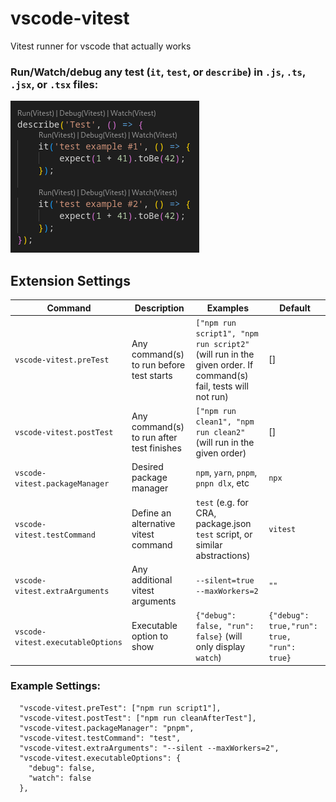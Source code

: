# vscode-vitest

Vitest runner for vscode that actually works

### Run/Watch/debug any test (`it`, `test`, or `describe`) in `.js`, `.ts`, `.jsx`, or `.tsx` files:

  ![preview](screenshot.png)


## Extension Settings

| Command                           | Description                               | Examples                                                                                                      | Default                                       |
| --------------------------------- | ----------------------------------------- | --------------------------------------------------------------------------------------------------------------| --------------------------------------------- |
| `vscode-vitest.preTest`           | Any command(s) to run before test starts  | `["npm run script1", "npm run script2"` (will run in the given order. If command(s) fail, tests will not run) | []                                            |
| `vscode-vitest.postTest`          | Any command(s) to run after test finishes | `["npm run clean1", "npm run clean2"`   (will run in the given order)                                         | []                                            |
| `vscode-vitest.packageManager`    | Desired package manager                   | `npm`, `yarn`, `pnpm`, `pnpn dlx`, etc                                                                        | `npx`                                         |
| `vscode-vitest.testCommand`       | Define an alternative vitest command      | `test` (e.g. for CRA, package.json `test` script, or similar abstractions)                                    | `vitest`                                      |
| `vscode-vitest.extraArguments`    | Any additional vitest arguments           |  `--silent=true --maxWorkers=2`                                                                               | `""`                                          |
| `vscode-vitest.executableOptions` | Executable option to show                 |  `{"debug": false, "run": false}` (will only display `watch`)                                                 | `{"debug": true,"run": true, "run": true}`    |


### Example Settings:
```
  "vscode-vitest.preTest": ["npm run script1"],
  "vscode-vitest.postTest": ["npm run cleanAfterTest"],
  "vscode-vitest.packageManager": "pnpm",
  "vscode-vitest.testCommand": "test",
  "vscode-vitest.extraArguments": "--silent --maxWorkers=2",
  "vscode-vitest.executableOptions": {
    "debug": false,
    "watch": false
  },
```
